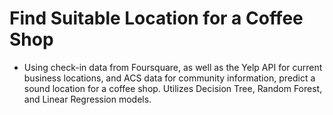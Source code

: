 # Find Suitable Location for a Coffee Shop
- Using check-in data from Foursquare, as well as the Yelp API for current business locations, and ACS data for 
community information, predict a sound location for a coffee shop. Utilizes Decision Tree, Random Forest, and 
Linear Regression models.
